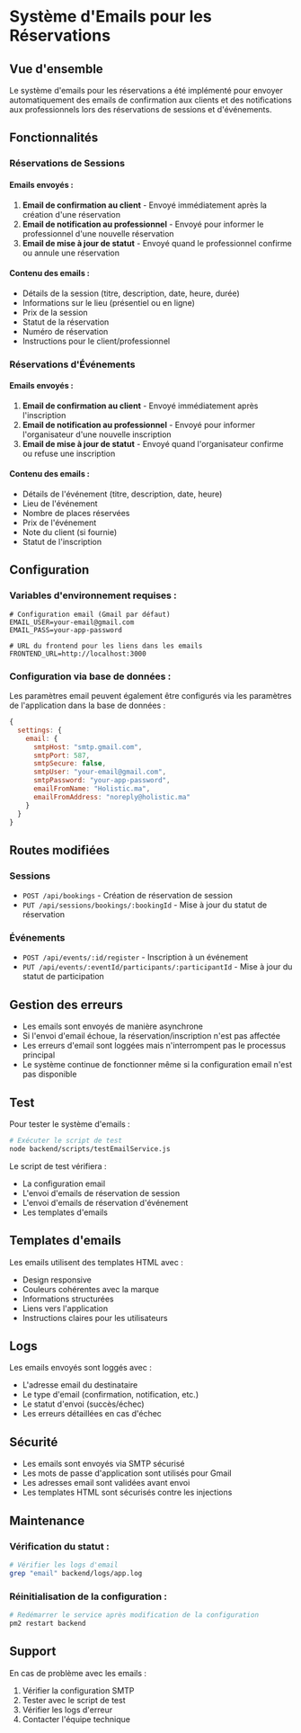# Système d'Emails pour les Réservations

## Vue d'ensemble

Le système d'emails pour les réservations a été implémenté pour envoyer automatiquement des emails de confirmation aux clients et des notifications aux professionnels lors des réservations de sessions et d'événements.

## Fonctionnalités

### Réservations de Sessions

#### Emails envoyés :
1. **Email de confirmation au client** - Envoyé immédiatement après la création d'une réservation
2. **Email de notification au professionnel** - Envoyé pour informer le professionnel d'une nouvelle réservation
3. **Email de mise à jour de statut** - Envoyé quand le professionnel confirme ou annule une réservation

#### Contenu des emails :
- Détails de la session (titre, description, date, heure, durée)
- Informations sur le lieu (présentiel ou en ligne)
- Prix de la session
- Statut de la réservation
- Numéro de réservation
- Instructions pour le client/professionnel

### Réservations d'Événements

#### Emails envoyés :
1. **Email de confirmation au client** - Envoyé immédiatement après l'inscription
2. **Email de notification au professionnel** - Envoyé pour informer l'organisateur d'une nouvelle inscription
3. **Email de mise à jour de statut** - Envoyé quand l'organisateur confirme ou refuse une inscription

#### Contenu des emails :
- Détails de l'événement (titre, description, date, heure)
- Lieu de l'événement
- Nombre de places réservées
- Prix de l'événement
- Note du client (si fournie)
- Statut de l'inscription

## Configuration

### Variables d'environnement requises :

```env
# Configuration email (Gmail par défaut)
EMAIL_USER=your-email@gmail.com
EMAIL_PASS=your-app-password

# URL du frontend pour les liens dans les emails
FRONTEND_URL=http://localhost:3000
```

### Configuration via base de données :

Les paramètres email peuvent également être configurés via les paramètres de l'application dans la base de données :

```javascript
{
  settings: {
    email: {
      smtpHost: "smtp.gmail.com",
      smtpPort: 587,
      smtpSecure: false,
      smtpUser: "your-email@gmail.com",
      smtpPassword: "your-app-password",
      emailFromName: "Holistic.ma",
      emailFromAddress: "noreply@holistic.ma"
    }
  }
}
```

## Routes modifiées

### Sessions
- `POST /api/bookings` - Création de réservation de session
- `PUT /api/sessions/bookings/:bookingId` - Mise à jour du statut de réservation

### Événements
- `POST /api/events/:id/register` - Inscription à un événement
- `PUT /api/events/:eventId/participants/:participantId` - Mise à jour du statut de participation

## Gestion des erreurs

- Les emails sont envoyés de manière asynchrone
- Si l'envoi d'email échoue, la réservation/inscription n'est pas affectée
- Les erreurs d'email sont loggées mais n'interrompent pas le processus principal
- Le système continue de fonctionner même si la configuration email n'est pas disponible

## Test

Pour tester le système d'emails :

```bash
# Exécuter le script de test
node backend/scripts/testEmailService.js
```

Le script de test vérifiera :
- La configuration email
- L'envoi d'emails de réservation de session
- L'envoi d'emails de réservation d'événement
- Les templates d'emails

## Templates d'emails

Les emails utilisent des templates HTML avec :
- Design responsive
- Couleurs cohérentes avec la marque
- Informations structurées
- Liens vers l'application
- Instructions claires pour les utilisateurs

## Logs

Les emails envoyés sont loggés avec :
- L'adresse email du destinataire
- Le type d'email (confirmation, notification, etc.)
- Le statut d'envoi (succès/échec)
- Les erreurs détaillées en cas d'échec

## Sécurité

- Les emails sont envoyés via SMTP sécurisé
- Les mots de passe d'application sont utilisés pour Gmail
- Les adresses email sont validées avant envoi
- Les templates HTML sont sécurisés contre les injections

## Maintenance

### Vérification du statut :
```bash
# Vérifier les logs d'email
grep "email" backend/logs/app.log
```

### Réinitialisation de la configuration :
```bash
# Redémarrer le service après modification de la configuration
pm2 restart backend
```

## Support

En cas de problème avec les emails :
1. Vérifier la configuration SMTP
2. Tester avec le script de test
3. Vérifier les logs d'erreur
4. Contacter l'équipe technique 